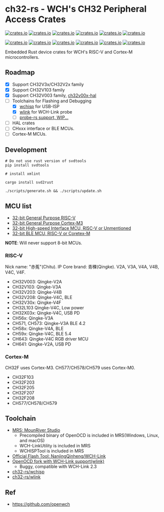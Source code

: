 # ch32-rs - WCH's CH32 Peripheral Access Crates

[![crates.io](https://img.shields.io/crates/v/ch32v0.svg?label=ch32v0)](https://crates.io/crates/ch32v0)
[![crates.io](https://img.shields.io/crates/v/ch32v1.svg?label=ch32v1)](https://crates.io/crates/ch32v1)
[![crates.io](https://img.shields.io/crates/v/ch32v2.svg?label=ch32v2)](https://crates.io/crates/ch32v2)
[![crates.io](https://img.shields.io/crates/v/ch32v3.svg?label=ch32v3)](https://crates.io/crates/ch32v3)
[![crates.io](https://img.shields.io/crates/v/ch32x0.svg?label=ch32x0)](https://crates.io/crates/ch32x0)
[![crates.io](https://img.shields.io/crates/v/ch32l1.svg?label=ch32l1)](https://crates.io/crates/ch32l1)

[![crates.io](https://img.shields.io/crates/v/ch56x.svg?label=ch56x)](https://crates.io/crates/ch56x)
[![crates.io](https://img.shields.io/crates/v/ch57x.svg?label=ch57x)](https://crates.io/crates/ch57x)
[![crates.io](https://img.shields.io/crates/v/ch58x.svg?label=ch58x)](https://crates.io/crates/ch58x)
[![crates.io](https://img.shields.io/crates/v/ch59x.svg?label=ch59x)](https://crates.io/crates/ch59x)
[![crates.io](https://img.shields.io/crates/v/ch641.svg?label=ch641)](https://crates.io/crates/ch641)
[![crates.io](https://img.shields.io/crates/v/ch643.svg?label=ch643)](https://crates.io/crates/ch643)

Embedded Rust device crates for WCH's RISC-V and Cortex-M microcontrollers.

## Roadmap

- [x] Support CH32V3x/CH32V2x family
- [x] Support CH32V103 family
- [x] Support CH32V003 family, [ch32v00x-hal](https://github.com/ch32-rs/ch32v00x-hal)
- [ ] Toolchains for Flashing and Debugging
  - [x] [wchisp](https://github.com/ch32-rs/wchisp) for USB-ISP
  - [x] [wlink](https://github.com/ch32-rs/wlink) for WCH-Link probe
  - [ ] [probe-rs support, WIP...](https://github.com/probe-rs/probe-rs/pull/1437)
- [ ] HAL crates
- [ ] CHxxx interface or BLE MCUs.
- [ ] Cortex-M MCUs.

## Development

```shell
# Do not use rust version of svdtools
pip install svdtools

# install xmlint

cargo install svd2rust

./scripts/generate.sh && ./scripts/update.sh
```

## MCU list

- [32-bit General Purpose RISC-V](http://www.wch-ic.com/products/categories/47.html?pid=5)
- [32-bit General Purpose Cortex-M3](http://www.wch-ic.com/products/categories/66.html?pid=5)
- [32-bit High-speed Interface MCU, RISC-V or Unmentioned](http://www.wch-ic.com/products/categories/67.html?pid=5)
- [32-bit BLE MCU, RISC-V or Coretex-M](http://www.wch-ic.com/products/categories/68.html?pid=5)

**NOTE**: Will never support 8-bit MCUs.

### RISC-V

Nick name: "赤菟"(Chitu). IP Core brand: 青稞(Qingke). V2A, V3A, V4A, V4B, V4C, V4F.

- CH32V003: Qingke-V2A
- CH32V103: Qingke-V3A
- CH32V203: Qingke-V4B
- CH32V208: Qingke-V4C, BLE
- CH32V30x: Qingke-V4F
- CH32L103 Qingke-V4C, Low power
- CH32X03x: Qingke-V4C, USB PD
- CH56x: Qingke-V3A
- CH571, CH573: Qingke-V3A BLE 4.2
- CH58x: Qingke-V4A, BLE
- CH59x: Qingke-V4C, BLE 5.4
- CH643: Qingke-V4C RGB driver MCU
- CH641: Qingke-V2A, USB PD

### Cortex-M

CH32F uses Cortex-M3.
CH577/CH578/CH579 uses Cortex-M0.

- CH32F103
- CH32F203
- CH32F205
- CH32F207
- CH32F208
- CH577/CH578/CH579

## Toolchain

- [MRS: MounRiver Studio](http://www.mounriver.com/)
  - Precompiled binary of OpenOCD is included in MRS(Windows, Linux, and macOS)
  - WCH-LinkUtility is included in MRS
  - WCHISPTool is included in MRS
- [Official Flash Tool: NanjingQinheng/WCH-Link](https://github.com/NanjingQinheng/WCH-Link)
- [OpenOCD fork with WCH-Link support(wlink)](https://github.com/jiegec/riscv-openocd/tree/wch)
  - Buggy, compatible with WCH-Link 2.3
- [ch32-rs/wchisp](https://github.com/ch32-rs/wchisp)
- [ch32-rs/wlink](https://github.com/ch32-rs/wlink)

## Ref

- <https://github.com/openwch>
